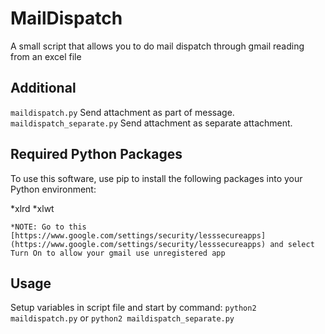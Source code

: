 # MailDispatch
A small script that allows you to do mail dispatch through gmail reading from an excel file

## Additional
`maildispatch.py` Send attachment as part of message.
`maildispatch_separate.py` Send attachment as separate attachment.

## Required Python Packages
To use this software, use pip to install the following packages into your Python environment:

*xlrd
*xlwt

	*NOTE: Go to this [https://www.google.com/settings/security/lesssecureapps](https://www.google.com/settings/security/lesssecureapps) and select Turn On to allow your gmail use unregistered app

## Usage
Setup variables in script file and start by command:
`python2 maildispatch.py` or `python2 maildispatch_separate.py`
